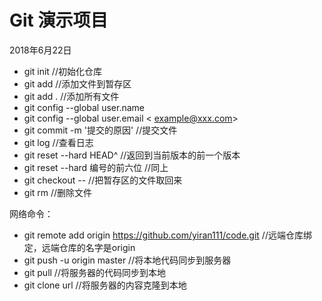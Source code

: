 # Git 演示项目
2018年6月22日

- git init                        //初始化仓库
- git add  <filename>                    //添加文件到暂存区
- git add .                                       //添加所有文件
-  git config --global user.name <username>
-  git config --global user.email < <example@xxx.com>>
- git commit -m '提交的原因'        //提交文件
-  git log                                           //查看日志
- git reset --hard HEAD^              //返回到当前版本的前一个版本
-  git reset --hard 编号的前六位    //同上
-  git checkout --                                  //把暂存区的文件取回来
-  git rm <filename>                        //删除文件





网络命令：

- git remote add origin https://github.com/yiran111/code.git      //远端仓库绑定，远端仓库的名字是origin
- git push -u origin master            //将本地代码同步到服务器
- git pull                        //将服务器的代码同步到本地
-  git clone url        //将服务器的内容克隆到本地



